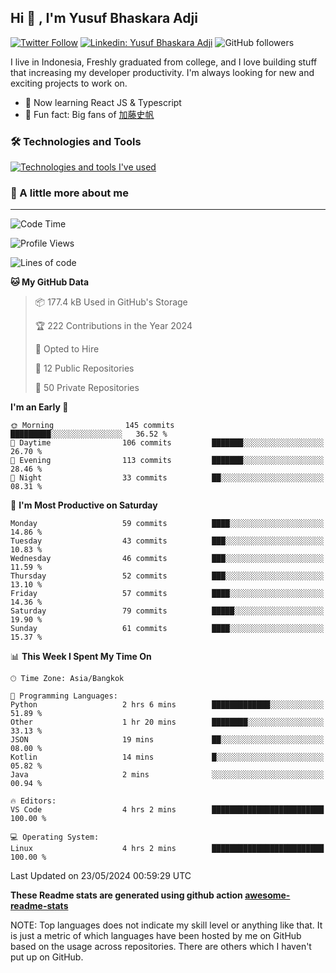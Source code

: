 ## Hi 👋 ,  I'm Yusuf Bhaskara Adji

[![Twitter Follow](https://img.shields.io/twitter/follow/frelein_asli?label=Follow)](https://twitter.com/intent/follow?screen_name=frelein_asli)
[![Linkedin: Yusuf Bhaskara Adji](https://img.shields.io/badge/-yusufadji-blue?style=flat-square&logo=Linkedin&logoColor=white&link=https://www.linkedin.com/in/yusuf-bhaskara-adji/)](https://www.linkedin.com/in/yusuf-bhaskara-adji/)
![GitHub followers](https://img.shields.io/github/followers/yusufadji?label=Follow&style=social)


I live in Indonesia, Freshly graduated from college, and I love building stuff that increasing my developer productivity. I'm always looking for new and exciting projects to work on.

- 🌱 Now learning React JS & Typescript
- 🐻 Fun fact: Big fans of [加藤史帆](https://www.instagram.com/katoshi.official/)

### 🛠️ Technologies and Tools
[![Technologies and tools I've used](https://skillicons.dev/icons?i=html,css,js,ts,php,python,kotlin,tailwind,bootstrap,next,express,sequelize,mysql,firebase,vercel,vscode,androidstudio,bash,git,postman,figma,docker,linux&perline=12)](#)

### 🐣 A little more about me
---

<!--START_SECTION:waka-->
![Code Time](http://img.shields.io/badge/Code%20Time-1%2C012%20hrs%2025%20mins-blue)

![Profile Views](http://img.shields.io/badge/Profile%20Views-0-blue)

![Lines of code](https://img.shields.io/badge/From%20Hello%20World%20I%27ve%20Written-65.1%20thousand%20lines%20of%20code-blue)

**🐱 My GitHub Data** 

> 📦 177.4 kB Used in GitHub's Storage 
 > 
> 🏆 222 Contributions in the Year 2024
 > 
> 💼 Opted to Hire
 > 
> 📜 12 Public Repositories 
 > 
> 🔑 50 Private Repositories 
 > 
**I'm an Early 🐤** 

```text
🌞 Morning                145 commits         █████████░░░░░░░░░░░░░░░░   36.52 % 
🌆 Daytime                106 commits         ███████░░░░░░░░░░░░░░░░░░   26.70 % 
🌃 Evening                113 commits         ███████░░░░░░░░░░░░░░░░░░   28.46 % 
🌙 Night                  33 commits          ██░░░░░░░░░░░░░░░░░░░░░░░   08.31 % 
```
📅 **I'm Most Productive on Saturday** 

```text
Monday                   59 commits          ████░░░░░░░░░░░░░░░░░░░░░   14.86 % 
Tuesday                  43 commits          ███░░░░░░░░░░░░░░░░░░░░░░   10.83 % 
Wednesday                46 commits          ███░░░░░░░░░░░░░░░░░░░░░░   11.59 % 
Thursday                 52 commits          ███░░░░░░░░░░░░░░░░░░░░░░   13.10 % 
Friday                   57 commits          ████░░░░░░░░░░░░░░░░░░░░░   14.36 % 
Saturday                 79 commits          █████░░░░░░░░░░░░░░░░░░░░   19.90 % 
Sunday                   61 commits          ████░░░░░░░░░░░░░░░░░░░░░   15.37 % 
```


📊 **This Week I Spent My Time On** 

```text
🕑︎ Time Zone: Asia/Bangkok

💬 Programming Languages: 
Python                   2 hrs 6 mins        █████████████░░░░░░░░░░░░   51.89 % 
Other                    1 hr 20 mins        ████████░░░░░░░░░░░░░░░░░   33.13 % 
JSON                     19 mins             ██░░░░░░░░░░░░░░░░░░░░░░░   08.00 % 
Kotlin                   14 mins             █░░░░░░░░░░░░░░░░░░░░░░░░   05.82 % 
Java                     2 mins              ░░░░░░░░░░░░░░░░░░░░░░░░░   00.94 % 

🔥 Editors: 
VS Code                  4 hrs 2 mins        █████████████████████████   100.00 % 

💻 Operating System: 
Linux                    4 hrs 2 mins        █████████████████████████   100.00 % 
```


 Last Updated on 23/05/2024 00:59:29 UTC
<!--END_SECTION:waka-->

**These Readme stats are generated using github action [awesome-readme-stats](https://github.com/anmol098/waka-readme-stats)**

NOTE: Top languages does not indicate my skill level or anything like that. It is just a metric of which languages have been hosted by me on GitHub based on the usage across repositories. There are others which I haven't put up on GitHub.